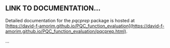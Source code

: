 ## LINK TO DOCUMENTATION...

Detailed documentation for the *pqcprep* package is hosted at [https://david-f-amorim.github.io/PQC_function_evaluation](https://david-f-amorim.github.io/PQC_function_evaluation/pqcprep.html). 

...
